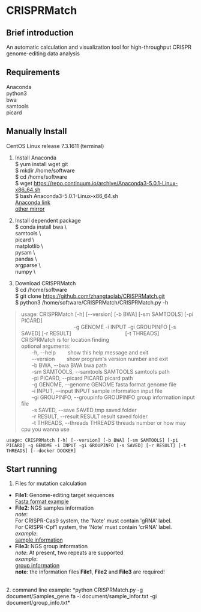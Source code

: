 # CRISPRMatch
## Brief introduction
An automatic calculation and visualization tool for high-throughput CRISPR genome-editing data analysis
## Requirements
Anaconda</br>
python3</br>
bwa</br>
samtools</br>
picard</br>

## Manually Install
CentOS Linux release 7.3.1611 (terminal)
1. Install Anaconda</br>
$ yum install wget git</br>
$ mkdir /home/software</br>
$ cd /home/software</br>
$ wget https://repo.continuum.io/archive/Anaconda3-5.0.1-Linux-x86_64.sh</br>
$ bash Anaconda3-5.0.1-Linux-x86_64.sh</br>
[Anaconda link](https://www.anaconda.com/download/)</br>
[other mirror](https://mirrors.tuna.tsinghua.edu.cn/anaconda/archive/)

2. Install dependent package  
$ conda install bwa \  
samtools \  
picard \  
matplotlib \  
pysam \  
pandas \  
argparse \  
numpy \  

3. Download CRISPRMatch  
$ cd /home/software</br>
$ git clone https://github.com/zhangtaolab/CRISPRMatch.git</br>
$ python3 /home/software/CRISPRMatch/CRISPRMatch.py -h</br>
>usage: CRISPRMatch [-h] [--version] [-b BWA] [-sm SAMTOOLS] [-pi PICARD]</br>
                    &emsp;&emsp;&emsp;&emsp;&emsp;&emsp;&emsp;&emsp;&emsp;&emsp;-g
                   GENOME -i INPUT -gi GROUPINFO [-s SAVED] [-r RESULT]
                   &emsp;&emsp;&emsp;&emsp;&emsp;&emsp;&emsp;&emsp;&emsp;&emsp;[-t THREADS]</br>
CRISPRMatch is for location finding</br>
optional arguments:</br> 
&emsp;&emsp;-h, --help            &emsp;&emsp;show this help message and exit  
&emsp;&emsp;--version             &emsp;&emsp;show program's version number and exit  
&emsp;&emsp;-b BWA, --bwa BWA     bwa path  
&emsp;&emsp;-sm SAMTOOLS, --samtools SAMTOOLS        samtools path  
&emsp;&emsp;-pi PICARD, --picard PICARD              picard path  
&emsp;&emsp;-g GENOME, --genome GENOME               fasta format genome file  
&emsp;&emsp;-i INPUT, --input INPUT                  sample information input file  
&emsp;&emsp;-gi GROUPINFO, --groupinfo GROUPINFO     group information input file  
&emsp;&emsp;-s SAVED, --save SAVED                   tmp saved folder  
&emsp;&emsp;-r RESULT, --result RESULT               result saved folder  
&emsp;&emsp;-t THREADS, --threads THREADS            threads number or how may cpu you wanna use  

`usage: CRISPRMatch [-h] [--version] [-b BWA] [-sm SAMTOOLS] [-pi PICARD] -g
        GENOME -i INPUT -gi GROUPINFO [-s SAVED] [-r RESULT]
        [-t THREADS] [--docker DOCKER]`

## Start running
1. Files for mutation calculation  
- **File1**: Genome-editing target sequences  
[Fasta format example](https://github.com/zhangtaolab/CRISPRMatch/tree/master/document/Samples_gene.fa)
- **File2**: NGS samples information  
*note*:   
For CRISPR-Cas9 system, the 'Note' must contain 'gRNA' label.  
For CRISPR-Cpf1 system, the 'Note' must contain 'crRNA' label.  
*example*:  
[sample information](https://github.com/zhangtaolab/CRISPRMatch/tree/master/document/sample_infor.txt)  
- **File3**: NGS group information  
*note*: At present, two repeats are supported<br>
*example*:  
[group information](https://github.com/zhangtaolab/CRISPRMatch/tree/master/document/group_info.txt)  
**note**: the information files **File1**, **File2** and **File3** are required!  
</br>
2. command line example:   
*python CRISPRMatch.py -g document/Samples_gene.fa -i document/sample_infor.txt -gi document/group_info.txt*